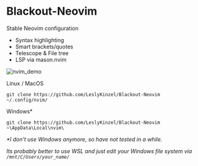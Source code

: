 # Blackout-Neovim

Stable Neovim configuration
- Syntax highlighting
- Smart brackets/quotes
- Telescope & File tree
- LSP via mason.nvim

![nvim_demo](https://github.com/LeslyKinzel/Blackout-Neovim/assets/127464833/c449ed37-9b21-4505-a869-705bb41fcc33)

Linux / MacOS
```
git clone https://github.com/LeslyKinzel/Blackout-Neovim ~/.config/nvim/
```

Windows*
```
git clone https://github.com/LeslyKinzel/Blackout-Neovim ~\AppData\Local\nvim\
```
_*I don't use Windows anymore, so have not tested in a while._

_Its probably better to use WSL and just edit your Windows file system via `/mnt/C/Users/your_name/`_
